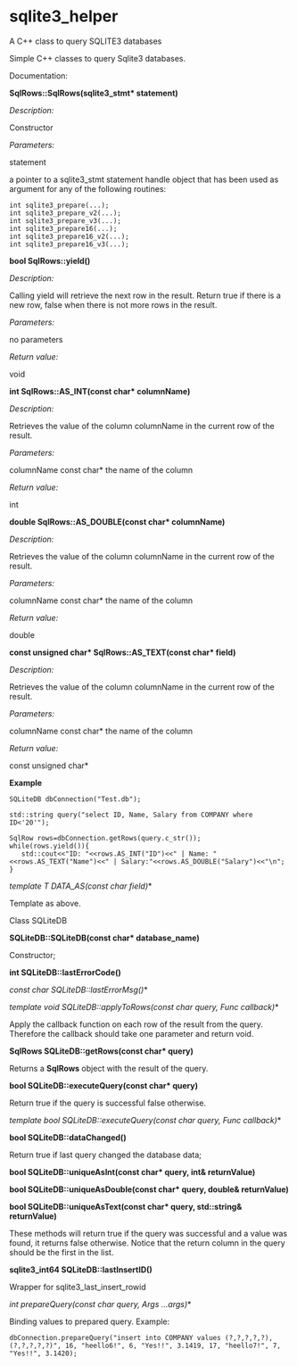 # sqlite3_helper
A C++ class to query SQLITE3 databases

Simple C++ classes to query Sqlite3 databases.

Documentation:

**SqlRows::SqlRows(sqlite3_stmt\* statement)**

*Description:*

   Constructor

*Parameters:*

statement

   a pointer to a sqlite3_stmt statement handle object that has been used 
   as argument for any of the following routines:

    int sqlite3_prepare(...);
    int sqlite3_prepare_v2(...);
    int sqlite3_prepare_v3(...);
    int sqlite3_prepare16(...);
    int sqlite3_prepare16_v2(...);
    int sqlite3_prepare16_v3(...);

**bool SqlRows::yield()**

*Description:*

   Calling yield will retrieve the next row in the result. Return true
   if there is a new row, false when there is not more rows in the result.

*Parameters:*

   no parameters

*Return value:*

   void

**int SqlRows::AS_INT(const char\* columnName)**

*Description:*

   Retrieves the value of the column columnName in the current row of the result.

*Parameters:*

columnName
   const char* the name of the column
   
*Return value:*

   int 

**double SqlRows::AS_DOUBLE(const char\* columnName)**

*Description:*

   Retrieves the value of the column columnName in the current row of the result.

*Parameters:*

columnName
   const char* the name of the column
   
*Return value:*

   double

**const unsigned char\* SqlRows::AS_TEXT(const char\* field)**

*Description:*

   Retrieves the value of the column columnName in the current row of the result.

*Parameters:*

columnName
   const char* the name of the column
   
*Return value:*

   const unsigned char\*
   
**Example**

    SQLiteDB dbConnection("Test.db");
	
    std::string query("select ID, Name, Salary from COMPANY where ID<'20'");

    SqlRow rows=dbConnection.getRows(query.c_str());
    while(rows.yield()){
       std::cout<<"ID: "<<rows.AS_INT("ID")<<" | Name: "<<rows.AS_TEXT("Name")<<" | Salary:"<<rows.AS_DOUBLE("Salary")<<"\n";
    }

**template<typename T>
	T DATA_AS(const char* field)**

Template as above.

Class SQLiteDB

**SQLiteDB::SQLiteDB(const char\* database_name)**

Constructor; 

**int SQLiteDB::lastErrorCode()**

**const char* SQLiteDB::lastErrorMsg()**

**template<typename Func>
void SQLiteDB::applyToRows(const char* query, Func callback)**

Apply the callback function on each row of the result from the query. Therefore
the callback should take one parameter and return void.

**SqlRows SQLiteDB::getRows(const char\* query)**

Returns a **SqlRows** object with the result of the query.

**bool SQLiteDB::executeQuery(const char\* query)**

Return true if the query is successful false otherwise.

**template<typename Func>
bool SQLiteDB::executeQuery(const char* query, Func callback)**

**bool SQLiteDB::dataChanged()**

Return true if last query changed the database data;
	
**bool SQLiteDB::uniqueAsInt(const char\* query, int& returnValue)**

**bool SQLiteDB::uniqueAsDouble(const char\* query, double& returnValue)**

**bool SQLiteDB::uniqueAsText(const char\* query, std::string& returnValue)**

These methods will return true if the query was successful and a value was found,
it returns false otherwise. Notice that the return column in the query should
be the first in the list.

**sqlite3_int64 SQLiteDB::lastInsertID()**

Wrapper for sqlite3_last_insert_rowid


**int prepareQuery(const char* query, Args ...args)**

Binding values to prepared query. Example:

    dbConnection.prepareQuery("insert into COMPANY values (?,?,?,?,?), (?,?,?,?,?)", 16, "heello6!", 6, "Yes!!", 3.1419, 17, "heello7!", 7, "Yes!!", 3.1420);


